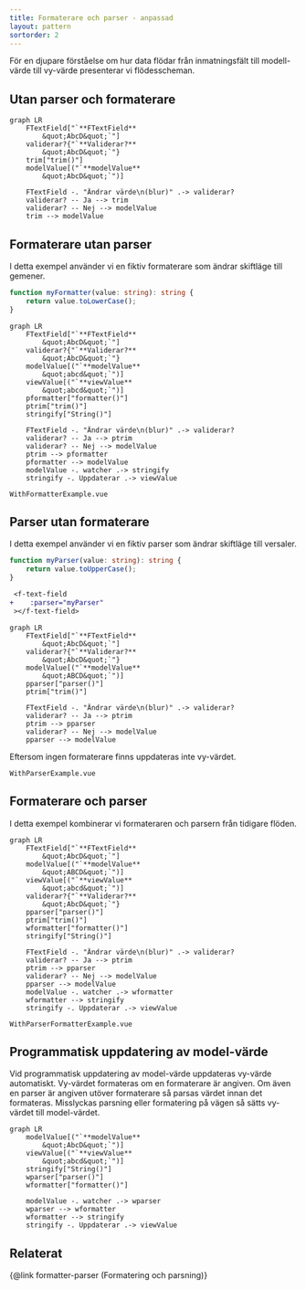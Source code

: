 ```yaml
---
title: Formaterare och parser - anpassad
layout: pattern
sortorder: 2
---
```


För en djupare förståelse om hur data flödar från inmatningsfält till modell-värde till vy-värde presenterar vi flödesscheman.

## Utan parser och formaterare

```mermaid
graph LR
	FTextField["`**FTextField**
	    &quot;AbcD&quot;`"]
    validerar?{"`**Validerar?**
	    &quot;AbcD&quot;`"}
    trim["trim()"]
    modelValue[("`**modelValue**
	    &quot;AbcD&quot;`")]

    FTextField -. "Ändrar värde\n(blur)" .-> validerar?
    validerar? -- Ja --> trim
    validerar? -- Nej --> modelValue
    trim --> modelValue
```

## Formaterare utan parser

I detta exempel använder vi en fiktiv formaterare som ändrar skiftläge till gemener.

```ts
function myFormatter(value: string): string {
    return value.toLowerCase();
}
```

```mermaid
graph LR
	FTextField["`**FTextField**
	    &quot;AbcD&quot;`"]
    validerar?{"`**Validerar?**
	    &quot;AbcD&quot;`"}
    modelValue[("`**modelValue**
	    &quot;abcd&quot;`")]
    viewValue[("`**viewValue**
	    &quot;abcd&quot;`")]
    pformatter["formatter()"]
    ptrim["trim()"]
    stringify["String()"]

    FTextField -. "Ändrar värde\n(blur)" .-> validerar?
    validerar? -- Ja --> ptrim
    validerar? -- Nej --> modelValue
    ptrim --> pformatter
    pformatter --> modelValue
    modelValue -. watcher .-> stringify
    stringify -. Uppdaterar .-> viewValue
```

```import nomarkup
WithFormatterExample.vue
```

## Parser utan formaterare

I detta exempel använder vi en fiktiv parser som ändrar skiftläge till versaler.

```ts
function myParser(value: string): string {
    return value.toUpperCase();
}
```

```diff
 <f-text-field
+    :parser="myParser"
 ></f-text-field>
```

```mermaid
graph LR
	FTextField["`**FTextField**
	    &quot;AbcD&quot;`"]
    validerar?{"`**Validerar?**
	    &quot;AbcD&quot;`"}
    modelValue[("`**modelValue**
	    &quot;ABCD&quot;`")]
    pparser["parser()"]
    ptrim["trim()"]

    FTextField -. "Ändrar värde\n(blur)" .-> validerar?
    validerar? -- Ja --> ptrim
    ptrim --> pparser
    validerar? -- Nej --> modelValue
    pparser --> modelValue
```

Eftersom ingen formaterare finns uppdateras inte vy-värdet.

```import nomarkup
WithParserExample.vue
```

## Formaterare och parser

I detta exempel kombinerar vi formateraren och parsern från tidigare flöden.

```mermaid
graph LR
	FTextField["`**FTextField**
	    &quot;AbcD&quot;`"]
    modelValue[("`**modelValue**
	    &quot;ABCD&quot;`")]
    viewValue[("`**viewValue**
	    &quot;abcd&quot;`")]
    validerar?{"`**Validerar?**
	    &quot;AbcD&quot;`"}
    pparser["parser()"]
    ptrim["trim()"]
    wformatter["formatter()"]
    stringify["String()"]

    FTextField -. "Ändrar värde\n(blur)" .-> validerar?
    validerar? -- Ja --> ptrim
    ptrim --> pparser
    validerar? -- Nej --> modelValue
    pparser --> modelValue
    modelValue -. watcher .-> wformatter
    wformatter --> stringify
    stringify -. Uppdaterar .-> viewValue
```

```import nomarkup
WithParserFormatterExample.vue
```

## Programmatisk uppdatering av model-värde

Vid programmatisk uppdatering av model-värde uppdateras vy-värde automatiskt.
Vy-värdet formateras om en formaterare är angiven.
Om även en parser är angiven utöver formaterare så parsas värdet innan det formateras.
Misslyckas parsning eller formatering på vägen så sätts vy-värdet till model-värdet.

```mermaid
graph LR
    modelValue[("`**modelValue**
	    &quot;AbcD&quot;`")]
    viewValue[("`**viewValue**
	    &quot;abcd&quot;`")]
    stringify["String()"]
    wparser["parser()"]
    wformatter["formatter()"]

    modelValue -. watcher .-> wparser
    wparser --> wformatter
    wformatter --> stringify
    stringify -. Uppdaterar .-> viewValue
```

## Relaterat

{@link formatter-parser (Formatering och parsning)}
